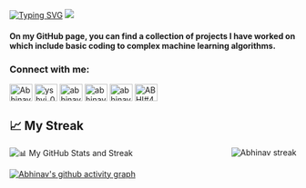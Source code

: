 
[![Typing SVG](https://readme-typing-svg.herokuapp.com?lines=Welcome+to+my+small+World⚛️)](https://git.io/typing-svg)
<a href="https://github.com/ABHINAV0307"><img src="https://readme-typing-svg.herokuapp.com/?color=E30B5C&width=900&height=40&lines=Pursuing+B.Tech+in+Computer+Science;Learning+Java+%26+Brushing+up+Data+Structure+%26+algorithm.." /></a>

#### On my GitHub page, you can find a collection of projects I have worked on which include basic coding to complex machine learning algorithms.

<h3 align="left">Connect with me:</h3>
<p align="left">
<a href="https://www.linkedin.com/in/abhinav-tripathi-8815b0211" target="blank"><img align="center" src="https://raw.githubusercontent.com/rahuldkjain/github-profile-readme-generator/master/src/images/icons/Social/linked-in-alt.svg" alt="Abhinav Tripathi" height="30" width="40" /></a>
<a href="https://www.instagram.com/abhinav__191/" target="blank"><img align="center" src="https://raw.githubusercontent.com/rahuldkjain/github-profile-readme-generator/master/src/images/icons/Social/instagram.svg" alt="yshvi_07" height="30" width="40" /></a>
<a href="https://www.codechef.com/users/cashew19" target="blank"><img align="center" src="https://cdn.jsdelivr.net/npm/simple-icons@3.1.0/icons/codechef.svg" alt="abhinav0307" height="30" width="40" /></a>
<a href="https://www.hackerrank.com/sec_W_CS1059" target="blank"><img align="center" src="https://raw.githubusercontent.com/rahuldkjain/github-profile-readme-generator/master/src/images/icons/Social/hackerrank.svg" alt="abhinav0307" height="30" width="40" /></a>
<a href="https://leetcode.com/cashew19/" target="blank"><img align="center" src="https://raw.githubusercontent.com/rahuldkjain/github-profile-readme-generator/master/src/images/icons/Social/leet-code.svg" alt="abhinav0307" height="30" width="40" /></a>
<a href="https://discord.gg/abhinav2501" target="blank"><img align="center" src="https://raw.githubusercontent.com/rahuldkjain/github-profile-readme-generator/master/src/images/icons/Social/discord.svg" alt="ABHI#4542" height="30" width="40" /></a>
</p>

## &#x1f4c8; My Streak
<img title="🔥 Get streak stats for your profile at git.io/streak-stats" align="right" alt="Abhinav streak" src="https://github-readme-streak-stats.herokuapp.com/?user=ABHINAV0307&theme=black-ice&hide_border=true&stroke=0000&background=060A0CD0"/>

![ 📊 My GitHub Stats and Streak](https://github-readme-stats.vercel.app/api?username=abhinav0307&show_icons=true&theme=tokyonight)

[![Abhinav's github activity graph](https://github-readme-activity-graph.vercel.app/graph?username=abhinav0307&theme=dracula)](https://github.com/abhinav0307/github-readme-activity-graph)
